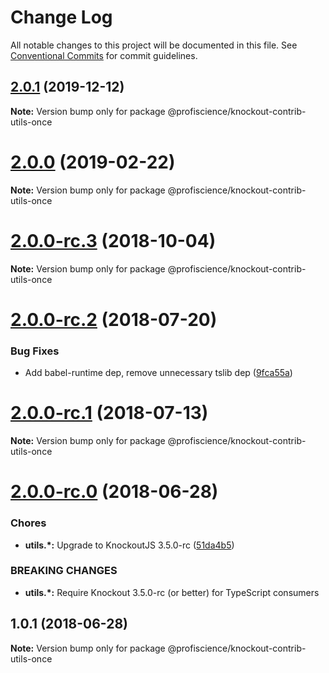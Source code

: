 # Change Log

All notable changes to this project will be documented in this file.
See [Conventional Commits](https://conventionalcommits.org) for commit guidelines.

## [2.0.1](https://github.com/Profiscience/knockout-contrib/compare/@profiscience/knockout-contrib-utils-once@2.0.0...@profiscience/knockout-contrib-utils-once@2.0.1) (2019-12-12)

**Note:** Version bump only for package @profiscience/knockout-contrib-utils-once





# [2.0.0](https://github.com/Profiscience/knockout-contrib/compare/@profiscience/knockout-contrib-utils-once@2.0.0-rc.3...@profiscience/knockout-contrib-utils-once@2.0.0) (2019-02-22)

**Note:** Version bump only for package @profiscience/knockout-contrib-utils-once

<a name="2.0.0-rc.3"></a>

# [2.0.0-rc.3](https://github.com/Profiscience/knockout-contrib/compare/@profiscience/knockout-contrib-utils-once@2.0.0-rc.2...@profiscience/knockout-contrib-utils-once@2.0.0-rc.3) (2018-10-04)

**Note:** Version bump only for package @profiscience/knockout-contrib-utils-once

<a name="2.0.0-rc.2"></a>

# [2.0.0-rc.2](https://github.com/Profiscience/knockout-contrib/compare/@profiscience/knockout-contrib-utils-once@2.0.0-rc.1...@profiscience/knockout-contrib-utils-once@2.0.0-rc.2) (2018-07-20)

### Bug Fixes

- Add babel-runtime dep, remove unnecessary tslib dep ([9fca55a](https://github.com/Profiscience/knockout-contrib/commit/9fca55a))

<a name="2.0.0-rc.1"></a>

# [2.0.0-rc.1](https://github.com/Profiscience/knockout-contrib/compare/@profiscience/knockout-contrib-utils-once@2.0.0-rc.0...@profiscience/knockout-contrib-utils-once@2.0.0-rc.1) (2018-07-13)

**Note:** Version bump only for package @profiscience/knockout-contrib-utils-once

<a name="2.0.0-rc.0"></a>

# [2.0.0-rc.0](https://github.com/Profiscience/knockout-contrib/compare/@profiscience/knockout-contrib-utils-once@1.0.1...@profiscience/knockout-contrib-utils-once@2.0.0-rc.0) (2018-06-28)

### Chores

- **utils.\*:** Upgrade to KnockoutJS 3.5.0-rc ([51da4b5](https://github.com/Profiscience/knockout-contrib/commit/51da4b5))

### BREAKING CHANGES

- **utils.\*:** Require Knockout 3.5.0-rc (or better) for TypeScript consumers

<a name="1.0.1"></a>

## 1.0.1 (2018-06-28)

**Note:** Version bump only for package @profiscience/knockout-contrib-utils-once
